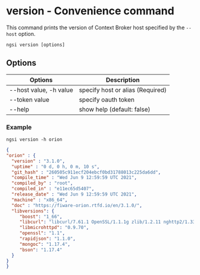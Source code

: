 # version - Convenience command

This command prints the version of Context Broker host specified by the `--host` option.

```console
ngsi version [options]
```

## Options

| Options                         | Description                      |
| ------------------------------- | -------------------------------- |
| --host value, -h value          | specify host or alias (Required) |
| --token value                   | specify oauth token              |
| --help                          | show help (default: false)       |

### Example

```console
ngsi version -h orion
```

```json
{
"orion" : {
  "version" : "3.1.0",
  "uptime" : "0 d, 0 h, 0 m, 10 s",
  "git_hash" : "260505c911ecf204ebcf0bd31788013c225da6dd",
  "compile_time" : "Wed Jun 9 12:59:59 UTC 2021",
  "compiled_by" : "root",
  "compiled_in" : "e11ec65d5407",
  "release_date" : "Wed Jun 9 12:59:59 UTC 2021",
  "machine" : "x86_64",
  "doc" : "https://fiware-orion.rtfd.io/en/3.1.0/",
  "libversions": {
     "boost": "1_66",
     "libcurl": "libcurl/7.61.1 OpenSSL/1.1.1g zlib/1.2.11 nghttp2/1.33.0",
     "libmicrohttpd": "0.9.70",
     "openssl": "1.1",
     "rapidjson": "1.1.0",
     "mongoc": "1.17.4",
     "bson": "1.17.4"
  }
}
}
```
